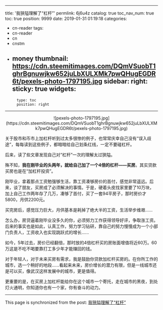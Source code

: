 
---
title: '我狭隘理解了“杠杆”'
permlink: 6j6u4z
catalog: true
toc_nav_num: true
toc: true
position: 9999
date: 2019-01-31 01:19:18
categories:
- cn-reader
tags:
- cn-reader
- cn
- cnstm
- money
thumbnail: https://cdn.steemitimages.com/DQmVSuobT1ghrBgnuwjkw652juLbXULXMk7pwQHugEGDR6t/pexels-photo-1797195.jpg
sidebar:
    right:
        sticky: true
widgets:
    -
        type: toc
        position: right
---


<center>![pexels-photo-1797195.jpg](https://cdn.steemitimages.com/DQmVSuobT1ghrBgnuwjkw652juLbXULXMk7pwQHugEGDR6t/pexels-photo-1797195.jpg)</center>

关于股市和币市上加杠杆听到过太多很惨的例子，也常常庆幸自己没有“误入歧途”，每每读到这些例子，都暗暗给自己划条红线，一定不要碰杠杆。

后来，读了些文章发现自己对“杠杆”一次的理解太过狭隘。

殊不知，**我在刚毕业的头两年，就给自己加了一个4倍的杠杆——买房**。其实贷款买房也是在“加杠杆投资”。

刚毕业，拿着那点工资勉强够生活，靠工资凑够房价的首付，感觉非常遥远。后来，谈了朋友，买房成了必须解决的事情。于是，硬着头皮找家里要了10万块，加上自己工作两年存了几万，凑够了首付，买了一套94平房子，那时房价才5800，月供2200元。

买完房后，感觉压力巨大，月供基本是耗掉了绝大半的工资，生活举步维艰......

怎么办，房贷逼着刚毕业没多久的你，必须努力工作获得领导好评，争取涨工资。后来的事实也是如此，认真工作，努力学习钻研，靠自己的努力慢慢成为一个小部门负责人，工资收入也实现跳跃式的增长......

如今，5年过去，房价已经翻倍，那时放的4倍杠杆买的房账面增值将近60万。60万这是不吃不喝要靠打工多少年才能赚回的钱。

对于年轻人，对于未来买房有需求，我是鼓励你贷款加杠杆买房的。在你所工作的城市，选一个稍好的地段......看起来未来，房价增长的潜力有限，但是一线城市还是可以买，像武汉这样发展中的城市，更是值得。

更重要的是，在买房上加杠杆能给你在这个城市一个寄托，走在城市的黑夜，到处灯火通明，你知道你也有一个家，你有奋斗的动力。

- - -

This page is synchronized from the post: [我狭隘理解了“杠杆”](https://steemit.com/@yellowbird/6j6u4z)
